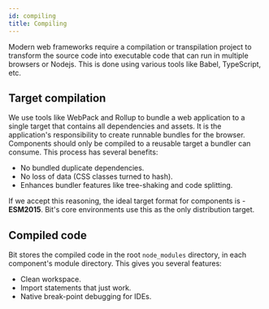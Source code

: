 ```yaml
---
id: compiling
title: Compiling
---
```


Modern web frameworks require a compilation or transpilation project to transform the source code into executable code that can run in multiple browsers or Nodejs. This is done using various tools like Babel, TypeScript, etc.  

## Target compilation

We use tools like WebPack and Rollup to bundle a web application to a single target that contains all dependencies and assets. It is the application's responsibility to create runnable bundles for the browser. Components should only be compiled to a reusable target a bundler can consume. This process has several benefits:

- No bundled duplicate dependencies.
- No loss of data (CSS classes turned to hash).
- Enhances bundler features like tree-shaking and code splitting.

If we accept this reasoning, the ideal target format for components is - **ESM2015**. Bit's core environments use this as the only distribution target.

## Compiled code

Bit stores the compiled code in the root `node_modules` directory, in each component's module directory. This gives you several features:

- Clean workspace.
- Import statements that just work.
- Native break-point debugging for IDEs.
